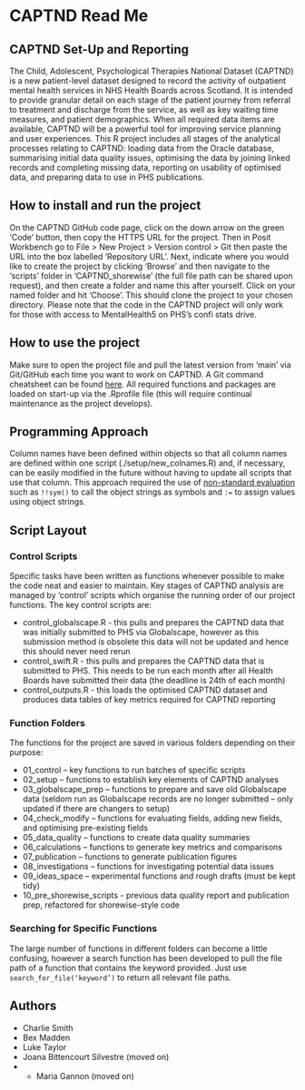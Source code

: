 # CAPTND Read Me

## CAPTND Set-Up and Reporting
The Child, Adolescent, Psychological Therapies National Dataset (CAPTND) is a new patient-level dataset designed to record the activity of outpatient mental health services in NHS Health Boards across Scotland. It is intended to provide granular detail on each stage of the patient journey from referral to treatment and discharge from the service, as well as key waiting time measures, and patient demographics. When all required data items are available, CAPTND will be a powerful tool for improving service planning and user experiences. 
This R project includes all stages of the analytical processes relating to CAPTND: loading data from the Oracle database, summarising initial data quality issues, optimising the data by joining linked records and completing missing data, reporting on usability of optimised data, and preparing data to use in PHS publications.

## How to install and run the project
On the CAPTND GitHub code page, click on the down arrow on the green ‘Code’ button, then copy the HTTPS URL for the project. Then in Posit Workbench  go to File > New Project > Version control > Git then paste the URL into the box labelled ‘Repository URL’. Next, indicate where you would like to create the project by clicking ‘Browse’ and then navigate to the ‘scripts’ folder in ‘CAPTND_shorewise’ (the full file path can be shared upon request), and then create a folder and name this after yourself. Click on your named folder and hit ‘Choose’. This should clone the project to your chosen directory. 
Please note that the code in the CAPTND project will only work for those with access to MentalHealth5 on PHS’s confi stats drive. 

## How to use the project
Make sure to open the project file and pull the latest version from ‘main’ via Git/GitHub each time you want to work on CAPTND.  A Git command cheatsheet can be found [here](https://education.github.com/git-cheat-sheet-education.pdf). 
All required functions and packages are loaded on start-up via the .Rprofile file (this will require continual maintenance as the project develops).  

## Programming Approach
Column names have been defined within objects so that all column names are defined within one script (./setup/new_colnames.R) and, if necessary, can be easily modified in the future without having to update all scripts that use that column. This approach required the use of [non-standard evaluation](https://shipt.tech/https-shipt-tech-advanced-programming-and-non-standard-evaluation-with-dplyr-e043f89deb3d) such as `!!sym()` to call the object strings as symbols and `:=` to assign values using object strings.  

## Script Layout
### Control Scripts
Specific tasks have been written as functions whenever possible to make the code neat and easier to maintain. Key stages of CAPTND analysis are managed by ‘control’ scripts which organise the running order of our project functions. The key control scripts are:

+ control_globalscape.R - this pulls and prepares the CAPTND data that was initially submitted to PHS via Globalscape, however as this submission method is obsolete this data will not be updated and hence this should never need rerun
+ control_swift.R - this pulls and prepares the CAPTND data that is submitted to PHS. This needs to be run each month after all Health Boards have submitted their data (the deadline is 24th of each month) 
+ control_outputs.R - this loads the optimised CAPTND dataset and produces data tables of key metrics required for CAPTND reporting

### Function Folders
The functions for the project are saved in various folders depending on their purpose:

+	01_control – key functions to run batches of specific scripts
+	02_setup – functions to establish key elements of CAPTND analyses
+	03_globalscape_prep – functions to prepare and save old Globalscape data (seldom run as Globalscape records are no longer submitted – only updated if there are changers to setup)
+	04_check_modify – functions for evaluating fields, adding new fields, and optimising pre-existing fields
+	05_data_quality – functions to create data quality summaries
+	06_calculations – functions to generate key metrics and comparisons 
+	07_publication – functions to generate publication figures
+	08_investigations – functions for investigating potential data issues
+	09_ideas_space – experimental functions and rough drafts (must be kept tidy)
+ 10_pre_shorewise_scripts - previous data quality report and publication prep, refactored for shorewise-style code

### Searching for Specific Functions
The large number of functions in different folders can become a little confusing, however a search function has been developed to pull the file path of a function that contains the keyword provided. Just use `search_for_file(‘keyword’)` to return all relevant file paths. 

## Authors
+ Charlie Smith
+ Bex Madden
+ Luke Taylor
+ Joana Bittencourt Silvestre (moved on)
+ + Maria Gannon (moved on)
